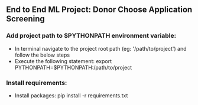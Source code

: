 ## End to End ML Project: Donor Choose Application Screening


### Add project path to $PYTHONPATH environment variable:
- In terminal navigate to the project root path (eg: '/path/to/project') and follow the below steps
- Execute the following statement: export PYTHONPATH=$PYTHONPATH:/path/to/project

### Install requirements:
- Install packages: pip install -r requirements.txt